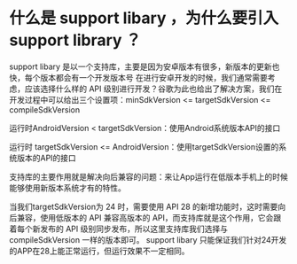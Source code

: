 # 什么是 support libary ，为什么要引入 support library ？



support libary 是以一个支持库，主要是因为安卓版本有很多，新版本的更新也快，每个版本都会有一个开发版本号
在进行安卓开发的时候，我们通常需要考虑，应该选择什么样的 API 级别进行开发？谷歌为此也给出了解决方案，我们在开发过程中可以给出三个设置项：minSdkVersion <= targetSdkVersion <= compileSdkVersion

运行时AndroidVersion < targetSdkVersion：使用Android系统版本API的接口

运行时 targetSdkVersion <= AndroidVersion：使用targetSdkVersion设置的系统版本的API的接口

支持库的主要作用就是解决向后兼容的问题：来让App运行在低版本手机上的时候能够使用新版本系统才有的特性。

当我们targetSdkVersion为 24 时，需要使用 API 28 的新增功能时，这时需要向后兼容，使用低版本的 API 兼容高版本的 API，而支持库就是这个作用，它会跟着每个新发布的 API 级别同步发布，所以这里支持库我们选择与 compileSdkVersion 一样的版本即可。
 support libary 只能保证我们针对24开发的APP在28上能正常运行，但运行效果不一定相同。

